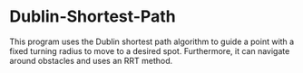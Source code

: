 # Dublin-Shortest-Path
This program uses the Dublin shortest path algorithm to guide a point with a fixed turning radius to move to a desired spot. Furthermore, it can navigate around obstacles and uses an RRT method.
